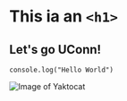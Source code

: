 # This ia an ```<h1>```
## Let's go UConn!

```console.log("Hello World")```

![Image of Yaktocat](https://octodex.github.com/images/yaktocat.png)


